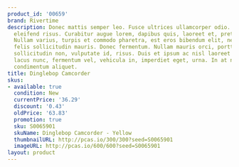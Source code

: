 ```yaml
---
product_id: '00659'
brand: Rivertime
description: Donec mattis semper leo. Fusce ultrices ullamcorper odio. Aliquam dictum
  eleifend risus. Curabitur augue lorem, dapibus quis, laoreet et, pretium ac, nisi.
  Nullam varius, turpis et commodo pharetra, est eros bibendum elit, nec luctus magna
  felis sollicitudin mauris. Donec fermentum. Nullam mauris orci, porttitor eget,
  sollicitudin non, vulputate id, risus. Duis et ipsum ac nisl laoreet commodo. Sed
  lacus nunc, fermentum vel, vehicula in, imperdiet eget, urna. In at nulla at nisl
  condimentum aliquet.
title: Dinglebop Camcorder
skus:
- available: true
  condition: New
  currentPrice: '36.29'
  discount: '0.43'
  oldPrice: '63.83'
  promotion: true
  sku: S0065901
  skuName: Dinglebop Camcorder - Yellow
  thumbnailURL: http://pcas.io/300/300?seed=S0065901
  imageURL: http://pcas.io/600/600?seed=S0065901
layout: product
---
```


